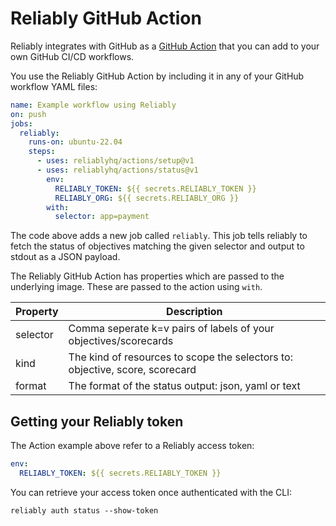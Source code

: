 # Reliably GitHub Action

Reliably integrates with GitHub as a [GitHub Action][gh-action] that you can add to your own GitHub CI/CD workflows.

[gh-action]: https://github.com/features/actions
[view-on-marketplace]: https://github.com/marketplace/actions/reliably-actions

You use the Reliably GitHub Action by including it in any of your GitHub workflow
YAML files:

```yaml
name: Example workflow using Reliably
on: push
jobs:
  reliably:
    runs-on: ubuntu-22.04
    steps:
      - uses: reliablyhq/actions/setup@v1
      - uses: reliablyhq/actions/status@v1
        env:
          RELIABLY_TOKEN: ${{ secrets.RELIABLY_TOKEN }}
          RELIABLY_ORG: ${{ secrets.RELIABLY_ORG }}
        with:
          selector: app=payment
```

The code above adds a new job called `reliably`. This job tells reliably 
to fetch the status of objectives matching the given selector and
output to stdout as a JSON payload.

The Reliably GitHub Action has properties which are passed to the underlying image.
These are passed to the action using `with`.

| Property | Description |
| --- | --- |
| selector | Comma seperate k=v pairs of labels of your objectives/scorecards |
| kind | The kind of resources to scope the selectors to: objective, score, scorecard |
| format | The format of the status output: json, yaml or text |

## Getting your Reliably token

The Action example above refer to a Reliably access token:

```yaml
env:
  RELIABLY_TOKEN: ${{ secrets.RELIABLY_TOKEN }}
```

You can retrieve your access token once authenticated with the CLI:

```console
reliably auth status --show-token
```